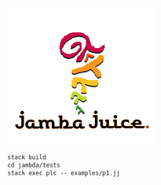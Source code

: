 ![jamba juice logo](https://github.com/efric/jambajuice/blob/main/jamba_juice_logo2.png)
```
stack build
cd jambda/tests
stack exec plc -- examples/p1.jj
```
